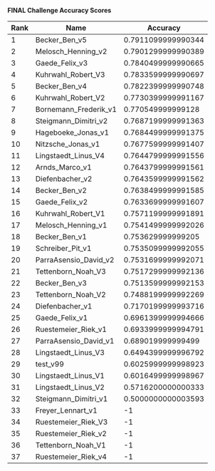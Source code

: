 **FINAL Challenge Accuracy Scores**



|Rank|Name|Accuracy|
|----|-----|---|
|1|Becker_Ben_v5|0.7911099999990344|
|2|Melosch_Henning_v2|0.7901299999990389|
|3|Gaede_Felix_v3|0.7840499999990665|
|4|Kuhrwahl_Robert_V3|0.7833599999990697|
|5|Becker_Ben_v4|0.7822399999990748|
|6|Kuhrwahl_Robert_V2|0.7730399999991167|
|7|Bornemann_Frederik_v1|0.770549999999128|
|8|Steigmann_Dimitri_v2|0.7687199999991363|
|9|Hageboeke_Jonas_v1|0.7684499999991375|
|10|Nitzsche_Jonas_v1|0.7677599999991407|
|11|Lingstaedt_Linus_V4|0.7644799999991556|
|12|Arnds_Marco_v1|0.7643799999991561|
|13|Diefenbacher_v2|0.7643599999991562|
|14|Becker_Ben_v2|0.7638499999991585|
|15|Gaede_Felix_v2|0.7633699999991607|
|16|Kuhrwahl_Robert_V1|0.7571199999991891|
|17|Melosch_Henning_v1|0.7541499999992026|
|18|Becker_Ben_v1|0.753629999999205|
|19|Schreiber_Pit_v1|0.7535099999992055|
|20|ParraAsensio_David_v2|0.7531699999992071|
|21|Tettenborn_Noah_V3|0.7517299999992136|
|22|Becker_Ben_v3|0.7513599999992153|
|23|Tettenborn_Noah_V2|0.7488199999992269|
|24|Diefenbacher_v1|0.7170199999993716|
|25|Gaede_Felix_v1|0.6961399999994666|
|26|Ruestemeier_Riek_v1|0.6933999999994791|
|27|ParraAsensio_David_v1|0.689019999999499|
|28|Lingstaedt_Linus_V3|0.6494399999996792|
|29|test_v99|0.6025999999998923|
|30|Lingstaedt_Linus_V1|0.6016499999998967|
|31|Lingstaedt_Linus_V2|0.5716200000000333|
|32|Steigmann_Dimitri_v1|0.5000000000003593|
|33|Freyer_Lennart_v1|-1|
|34|Ruestemeier_Riek_V3|-1|
|35|Ruestemeier_Riek_v2|-1|
|36|Tettenborn_Noah_V1|-1|
|37|Ruestemeier_Riek_v4|-1|
